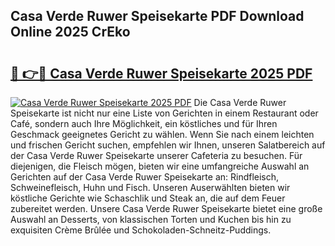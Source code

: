 ## Casa Verde Ruwer Speisekarte PDF Download Online 2025 CrEko

# <h2><a href="http://gc7zp6w.nevu.top/?p=Casa+Verde+Ruwer+Speisekarte">🔗 👉🔴 Casa Verde Ruwer Speisekarte 2025 PDF</a></h2>

[![Casa Verde Ruwer Speisekarte 2025 PDF](https://i.imgur.com/dBaPXMq.png)](http://gc7zp6w.nevu.top/?p=Casa+Verde+Ruwer+Speisekarte)
Die Casa Verde Ruwer Speisekarte ist nicht nur eine Liste von Gerichten in einem Restaurant oder Café, sondern auch Ihre Möglichkeit, ein köstliches und für Ihren Geschmack geeignetes Gericht zu wählen. Wenn Sie nach einem leichten und frischen Gericht suchen, empfehlen wir Ihnen, unseren Salatbereich auf der Casa Verde Ruwer Speisekarte unserer Cafeteria zu besuchen. Für diejenigen, die Fleisch mögen, bieten wir eine umfangreiche Auswahl an Gerichten auf der Casa Verde Ruwer Speisekarte an: Rindfleisch, Schweinefleisch, Huhn und Fisch. Unseren Auserwählten bieten wir köstliche Gerichte wie Schaschlik und Steak an, die auf dem Feuer zubereitet werden. Unsere Casa Verde Ruwer Speisekarte bietet eine große Auswahl an Desserts, von klassischen Torten und Kuchen bis hin zu exquisiten Crème Brûlée und Schokoladen-Schneitz-Puddings.
